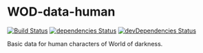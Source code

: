 # WOD-data-human

[![Build Status](https://travis-ci.org/charsheet-su/wod-data-human.svg?branch=master)](https://travis-ci.org/charsheet-su/wod-data-human)
[![dependencies Status](https://david-dm.org/charsheet-su/wod-data-human/status.svg)](https://david-dm.org/charsheet-su/wod-data-human)
[![devDependencies Status](https://david-dm.org/charsheet-su/wod-data-human/dev-status.svg)](https://david-dm.org/charsheet-su/wod-data-human?type=dev)

Basic data for human characters of World of darkness.

